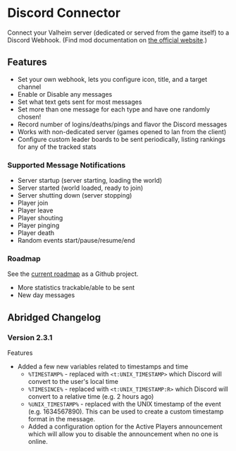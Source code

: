 # Discord Connector

Connect your Valheim server (dedicated or served from the game itself) to a Discord Webhook.
(Find mod documentation on [the official website](https://discord-connector.valheim.games.nwest.one/).)

## Features

- Set your own webhook, lets you configure icon, title, and a target channel
- Enable or Disable any messages
- Set what text gets sent for most messages
- Set more than one message for each type and have one randomly chosen!
- Record number of logins/deaths/pings and flavor the Discord messages
- Works with non-dedicated server (games opened to lan from the client)
- Configure custom leader boards to be sent periodically, listing rankings for any of the tracked stats

### Supported Message Notifications

- Server startup (server starting, loading the world)
- Server started (world loaded, ready to join)
- Server shutting down (server stopping)
- Player join
- Player leave
- Player shouting
- Player pinging
- Player death
- Random events start/pause/resume/end

### Roadmap

See the [current roadmap](https://github.com/nwesterhausen/valheim-discordconnector/projects/1) as a Github project.

- More statistics trackable/able to be sent
- New day messages

## Abridged Changelog

### Version 2.3.1

Features

- Added a few new variables related to timestamps and time
  - `%TIMESTAMP%` - replaced with `<t:UNIX_TIMESTAMP>` which Discord will convert to the user's local time
  - `%TIMESINCE%` - replaced with `<t:UNIX_TIMESTAMP:R>` which Discord will convert to a relative time (e.g. 2 hours ago)
  - `%UNIX_TIMESTAMP%` - replaced with the UNIX timestamp of the event (e.g. 1634567890). This can be used to create a custom timestamp format in the message.
  - Added a configuration option for the Active Players announcement which will allow you to disable the announcement when no one is online.
